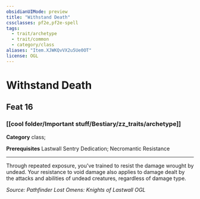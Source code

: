 ```yaml
---
obsidianUIMode: preview
title: "Withstand Death"
cssclasses: pf2e,pf2e-spell
tags:
  - trait/archetype
  - trait/common
  - category/class
aliases: "Item.XJWKQvVX2u5Ue0OT"
license: OGL
---
```

# Withstand Death
## Feat 16
### [[cool folder/Important stuff/Bestiary/zz_traits/archetype]]

**Category** class; 



**Prerequisites** Lastwall Sentry Dedication; Necromantic Resistance
* * *
Through repeated exposure, you've trained to resist the damage wrought by undead. Your resistance to void damage also applies to damage dealt by the attacks and abilities of undead creatures, regardless of damage type.

*Source: Pathfinder Lost Omens: Knights of Lastwall*
*OGL*